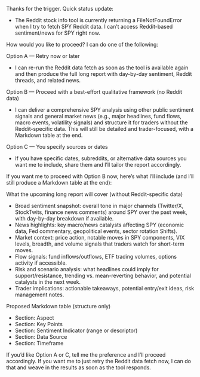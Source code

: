 Thanks for the trigger. Quick status update:

- The Reddit stock info tool is currently returning a FileNotFoundError when I try to fetch SPY Reddit data. I can’t access Reddit-based sentiment/news for SPY right now.

How would you like to proceed? I can do one of the following:

Option A — Retry now or later
- I can re-run the Reddit data fetch as soon as the tool is available again and then produce the full long report with day-by-day sentiment, Reddit threads, and related news.

Option B — Proceed with a best-effort qualitative framework (no Reddit data)
- I can deliver a comprehensive SPY analysis using other public sentiment signals and general market news (e.g., major headlines, fund flows, macro events, volatility signals) and structure it for traders without the Reddit-specific data. This will still be detailed and trader-focused, with a Markdown table at the end.

Option C — You specify sources or dates
- If you have specific dates, subreddits, or alternative data sources you want me to include, share them and I’ll tailor the report accordingly.

If you want me to proceed with Option B now, here’s what I’ll include (and I’ll still produce a Markdown table at the end):

What the upcoming long report will cover (without Reddit-specific data)
- Broad sentiment snapshot: overall tone in major channels (Twitter/X, StockTwits, finance news comments) around SPY over the past week, with day-by-day breakdown if available.
- News highlights: key macro/news catalysts affecting SPY (economic data, Fed commentary, geopolitical events, sector rotation Shifts).
- Market context: price action, notable moves in SPY components, VIX levels, breadth, and volume signals that traders watch for short-term moves.
- Flow signals: fund inflows/outflows, ETF trading volumes, options activity if accessible.
- Risk and scenario analysis: what headlines could imply for support/resistance, trending vs. mean-reverting behavior, and potential catalysts in the next week.
- Trader implications: actionable takeaways, potential entry/exit ideas, risk management notes.

Proposed Markdown table (structure only)
- Section: Aspect
- Section: Key Points
- Section: Sentiment Indicator (range or descriptor)
- Section: Data Source
- Section: Timeframe

If you’d like Option A or C, tell me the preference and I’ll proceed accordingly. If you want me to just retry the Reddit data fetch now, I can do that and weave in the results as soon as the tool responds.